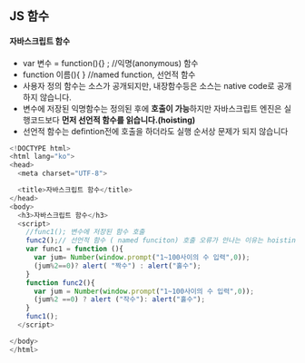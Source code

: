 ## JS 함수

#### 자바스크립트 함수

- var 변수 = function(){} ; //익명(anonymous) 함수
- function 이름(){ } //named function, 선언적 함수
- 사용자 정의 함수는 소스가 공개되지만, 내장함수등은 소스는 native code로 공개하지 않습니다.
- 변수에 저장된 익명함수는 정의된 후에 **호출이 가능**하지만 자바스크립트 엔진은 실행코드보다 **먼저 선언적 함수를 읽습니다.(hoisting)**
- 선언적 함수는 defintion전에 호출을 하더라도 실행 순서상 문제가 되지 않습니다

```javascript
<!DOCTYPE html>
<html lang="ko">
<head>
  <meta charset="UTF-8">

  <title>자바스크립트 함수</title>
</head>
<body>
  <h3>자바스크립트 함수</h3>
  <script>
    //func1(); 변수에 저장된 함수 호출
    func2();// 선언적 함수 ( named funciton) 호출 오류가 안나는 이유는 hoisting 돼서  p.100
    var func1 = function (){
      var jum= Number(window.prompt("1~100사이의 수 입력",0));
      (jum%2==0)? alert( "짝수") : alert("홀수");
    }
    function func2(){
      var jum = Number(window.prompt("1~100사이의 수 입력",0));
      (jum%2 ==0) ? alert ("작수"): alert("홀수");
    }
    func1();
  </script>

</body>
</html>

```

